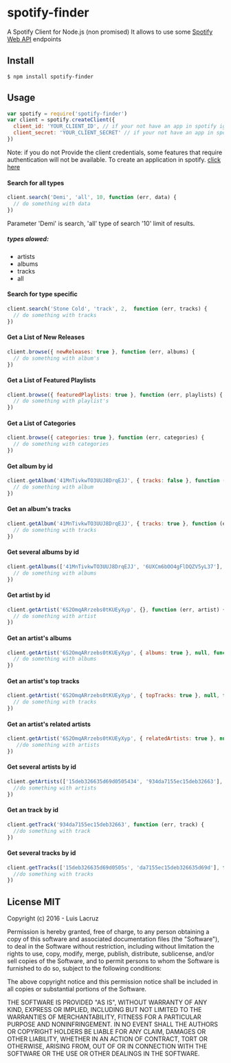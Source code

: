 # spotify-finder

A Spotify Client for Node.js (non promised)
It allows to use some [Spotify Web API](https://developer.spotify.com/web-api/) endpoints

## Install
```
$ npm install spotify-finder
```
## Usage

``` js
var spotify = require('spotify-finder')
var client = spotify.createClient({
  client_id: 'YOUR_CLIENT_ID', // if your not have an app in spotify ignore this options
  client_secret: 'YOUR_CLIENT_SECRET' // if your not have an app in spotify ignore this options
})
```
Note: if you do not Provide the client credentials, some features that require authentication will not be available.
To create an application in spotify. [click here](https://developer.spotify.com/my-applications/#!/)

#### Search for all types
```js
client.search('Demi', 'all', 10, function (err, data) {
  // do something with data
})
```
Parameter 'Demi' is search, 'all' type of search '10' limit of results.
##### types alowed:
* artists
* albums
* tracks
* all

#### Search for type specific
```js
client.search('Stone Cold', 'track', 2,  function (err, tracks) {
  // do something with tracks
})
```

#### Get a List of New Releases
```js
client.browse({ newReleases: true }, function (err, albums) {
  // do something with album's
})
```
#### Get a List of Featured Playlists
```js
client.browse({ featuredPlaylists: true }, function (err, playlists) {
  // do something with playlist's
})
```
#### Get a List of Categories
```js
client.browse({ categories: true }, function (err, categories) {
  // do something with categories
})
```

#### Get album by id
```js
client.getAlbum('41MnTivkwTO3UUJ8DrqEJJ', { tracks: false }, function (err, album) {
  // do something with album
})
```
#### Get an album's tracks
```js
client.getAlbum('41MnTivkwTO3UUJ8DrqEJJ', { tracks: true }, function (err, tracks) {
  // do something with tracks
})
```

#### Get several albums by id
```js
client.getAlbums(['41MnTivkwTO3UUJ8DrqEJJ', '6UXCm6bOO4gFlDQZV5yL37'], function (err, albums) {
  // do something with albums
})
```

#### Get artist by id
```js
client.getArtist('6S2OmqARrzebs0tKUEyXyp', {}, function (err, artist) {
  // do something with artist
})
```

#### Get an artist's albums
```js
client.getArtist('6S2OmqARrzebs0tKUEyXyp', { albums: true }, null, function (err, albums) {
  // do something with albums
})
```

#### Get an artist's top tracks
```js
client.getArtist('6S2OmqARrzebs0tKUEyXyp', { topTracks: true }, null, function (err, tracks) {
  // do something with tracks
})
```

#### Get an artist's related artists
```js
client.getArtist('6S2OmqARrzebs0tKUEyXyp', { relatedArtists: true }, null, function (err, artists) {
   //do something with artists
})
```

#### Get several artists by id
```js
client.getArtists(['15deb326635d69d0505434', '934da7155ec15deb32663'], function (err, artists) {
  //do something with artists
})
```

#### Get an track by id
```js
client.getTrack('934da7155ec15deb32663', function (err, track) {
  //do something with track
})
```

#### Get several tracks by id
```js
client.getTracks(['15deb326635d69d0505s', 'da7155ec15deb326635d69d'], function (err, tracks) {
  //do something with tracks
})
```
## License MIT

Copyright (c) 2016 - Luis Lacruz


Permission is hereby granted, free of charge, to any person obtaining a copy
of this software and associated documentation files (the "Software"), to deal
in the Software without restriction, including without limitation the rights
to use, copy, modify, merge, publish, distribute, sublicense, and/or sell
copies of the Software, and to permit persons to whom the Software is
furnished to do so, subject to the following conditions:


The above copyright notice and this permission notice shall be included in
all copies or substantial portions of the Software.


THE SOFTWARE IS PROVIDED "AS IS", WITHOUT WARRANTY OF ANY KIND, EXPRESS OR
IMPLIED, INCLUDING BUT NOT LIMITED TO THE WARRANTIES OF MERCHANTABILITY,
FITNESS FOR A PARTICULAR PURPOSE AND NONINFRINGEMENT.  IN NO EVENT SHALL THE
AUTHORS OR COPYRIGHT HOLDERS BE LIABLE FOR ANY CLAIM, DAMAGES OR OTHER
LIABILITY, WHETHER IN AN ACTION OF CONTRACT, TORT OR OTHERWISE, ARISING FROM,
OUT OF OR IN CONNECTION WITH THE SOFTWARE OR THE USE OR OTHER DEALINGS IN
THE SOFTWARE.
